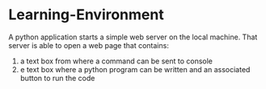 # Learning-Environment

A python application starts a simple web server on the local machine. That server is able to open a web page that contains: 
  1. a text box from where a command can be sent to console
  2. e text box where a python program can be written and an associated button to run the code
